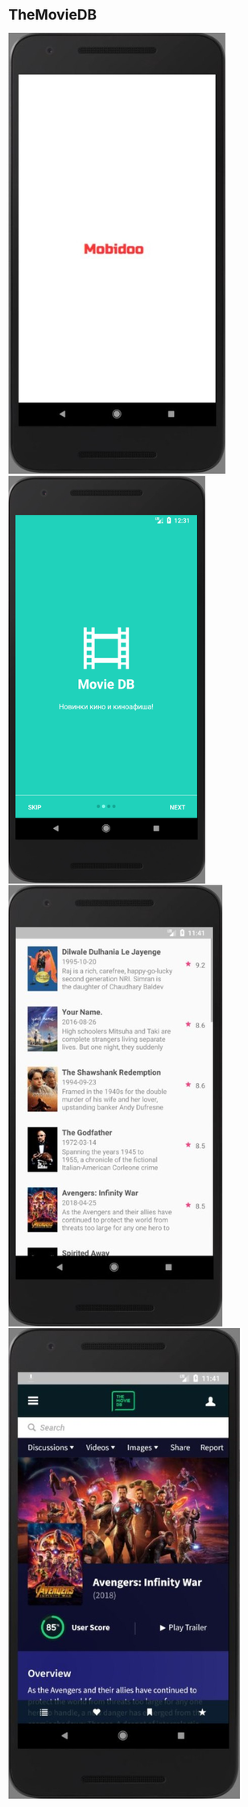 # TheMovieDB

![SplashScreen](https://github.com/deeamtee/IntroSlider/blob/master/1.jpg) ![IntroSlider](https://github.com/deeamtee/IntroSlider/blob/master/2.png)
![MainScreen](https://github.com/deeamtee/IntroSlider/blob/master/3.jpg) ![WebView](https://github.com/deeamtee/IntroSlider/blob/master/4.jpg)
